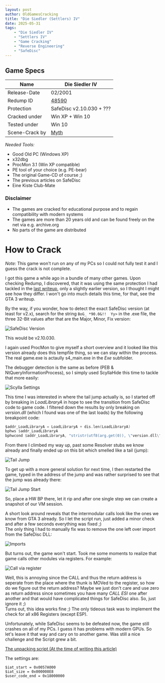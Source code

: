 ```yaml
---
layout: post
author: OldGamesCracking
title: "Die Siedler (Settlers) IV"
date: 2025-05-31
tags:
    - "Die Siedler IV"
    - "Settlers IV"
    - "Game Cracking"
    - "Reverse Engineering"
    - "SafeDisc"
---
```


## Game Specs

| Name | Die Siedler IV |
| ------------- | ------------- |
| Release-Date | 02/2001 |
| Redump ID | [48590](http://redump.org/disc/48590/) |
| Protection | SafeDisc v2.10.030 + ??? |
| Cracked under | Win XP + Win 10 |
| Tested under | Win 10 |
| Scene-Crack by | [Myth](https://www.nfohump.com/index.php?switchto=nfos&menu=quicknav&item=viewnfo&id=216) |

*Needed Tools:*

- Good Old PC (Windows XP)
- x32dbg
- ProcMon 3.1 (Win XP compatible)
- PE tool of your choice (e.g. PE-bear)
- The original Game-CD of course ;)
- The previous articles on SafeDisc
- Eine Kiste Club-Mate

### Disclaimer

- The games are cracked for educational purpose and to regain compatibility with modern systems
- The games are more than 20 years old and can be found freely on the net via e.g. archive.org
- No parts of the game are distributed

# How to Crack

*Note:* This game won't run on any of my PCs so I could not fully test it and I guess the crack is not complete.<br>

I got this game a while ago in a bundle of many other games. Upon checking Redump, I discovered, that it was using the same protection I had tackled in the [last writeup](/games/gta3), only a slightly earlier version, so I thought I might see how they differ. I won't go into much details this time, for that, see the GTA 3 writeup.<br>

By the way, if you wonder, how to detect the exact SafeDisc version (at least for v2.x), search for the string `BoG_ *90.0&!!  Yy>` in the .exe file, the three 32-Bit values after that are the Major, Minor, Fix version:

![SafeDisc Version]({{site.url}}/assets/siedler_iv/safedisc_version.png)

This would be v2.10.030.<br>

I again used ProcMon to give myself a short overview and it looked like this version already does this tempfile thing, so we can stay within the process. The real game.exe is actaully s4\_main.exe in the _Exe_ subfolder.<br>

The debugger detection is the same as before (PEB & NtQueryInformationProcess), so I simply used ScyllaHide this time to tackle that more easily:

![Scylla Settings]({{site.url}}/assets/siedler_iv/scylla_settings.png)

This time I was interested in where the tail jump actually is, so I started off by breaking in _LoadLibraryA_ in hope to see the transition from SafeDisc code to game code.
I filtered down the results by only breaking on _version.dll_ (which I found was one of the last loads) by the following breakpoint code:

```asm
$addr_LoadLibraryA = LoadLibraryA + dis.len(LoadLibraryA)
bphws $addr_LoadLibraryA
bphwcond $addr_LoadLibraryA, "stristr(utf8(arg.get(0)), \"version.dll\") == 1"
```

From there I climbed my way up, past some Resolver stubs we know already and finally ended up on this bit which smelled like a tail (jump):

![Tail Jump]({{site.url}}/assets/siedler_iv/tail_jump.png)

To get up with a more general solution for next time, I then restarted the game, typed in the address of the jump and was rather surprised to see that the jump was already there:

![Tail Jump Start]({{site.url}}/assets/siedler_iv/tail_jump_2.png)

So, place a HW BP there, let it rip and after one single step we can create a snapshot of our VM session.<br>

A short look around reveals that the intermodular calls look like the ones we know from GTA 3 already.
So I let the script run, just added a minor check and after a few seconds everything was fixed ;)<br>
The only thing I had to manually fix was to remove the one left over import from the SafeDisc DLL:

![Imports]({{site.url}}/assets/siedler_iv/imports.png)

But turns out, the game won't start. Took me some moments to realize that game calls other modules via registers. For example:

![Call via register]({{site.url}}/assets/siedler_iv/call_via_register.png)

Well, this is annoying since the CALL and thus the return address is seperate from the place where the thunk is MOVed to the register, so how do we figure out the return address? Maybe we just don't care and use zero as return address since sometimes you have many _CALL ESI_ one after another and that would have complicated things for SafeDisc also. So, just ignore it ;)<br>
Turns out, this idea works fine ;) The only tideous task was to implement the check for all x86 Registers (except ESP).<br>

Unfortunately, while SafeDisc seems to be defeated now, the game still crashes on all of my PCs. I guess it has problems with modern GPUs. So let's leave it that way and cary on to another game. Was still a nice challenge and the Script grew a bit.<br>

[The unpacking script (At the time of writing this article)](https://github.com/OldGamesCracking/oldgamescracking.github.io/blob/4e4dd0a1f3dd004ca2bee712dca122df3d53ad0e/assets/safedisc/safedisc_import_fixer.txt)

The settings are:

```
$iat_start = 0x0057A000
$iat_size = 0x000008E8
$user_code_end = 0x18000000
```